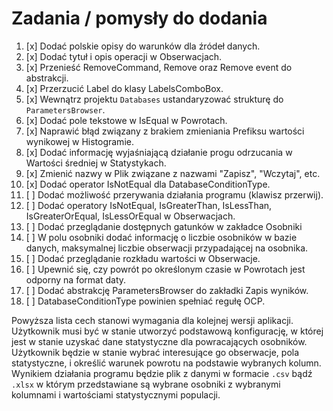 # Zadania / pomysły do dodania

1.  [x] Dodać polskie opisy do warunków dla źródeł danych.
2.  [x] Dodać tytuł i opis operacji w Obserwacjach.
3.  [x] Przenieść RemoveCommand, Remove oraz Remove event do abstrakcji.
4.  [x] Przerzucić Label do klasy LabelsComboBox.
5.  [x] Wewnątrz projektu `Databases` ustandaryzować strukturę do `ParametersBrowser`.
6.  [x] Dodać pole tekstowe w IsEqual w Powrotach.
7.  [x] Naprawić błąd związany z brakiem zmieniania Prefiksu wartości wynikowej w Histogramie.
8.  [x] Dodać informację wyjaśniającą działanie progu odrzucania w Wartości średniej w Statystykach. 
9.  [x] Zmienić nazwy w Plik związane z nazwami "Zapisz", "Wczytaj", etc.
10. [x] Dodać operator IsNotEqual dla DatabaseConditionType.
11. [ ] Dodać możliwość przerywania działania programu (klawisz przerwij).
12. [ ] Dodać operatory IsNotEqual, IsGreaterThan, IsLessThan, IsGreaterOrEqual, IsLessOrEqual w Obserwacjach.
13. [ ] Dodać przeglądanie dostępnych gatunków w zakładce Osobniki
14. [ ] W polu osobniki dodać informację o liczbie osobników w bazie danych, maksymalnej liczbie obserwacji przypadającej na osobnika.
15. [ ] Dodać przeglądanie rozkładu wartości w Obserwacje.
16. [ ] Upewnić się, czy powrót po określonym czasie w Powrotach jest odporny na format daty.
17. [ ] Dodać abstrakcję ParametersBrowser do zakładki Zapis wyników.
18. [ ] DatabaseConditionType powinien spełniać regułę OCP.

Powyższa lista cech stanowi wymagania dla kolejnej wersji aplikacji. Użytkownik musi być w stanie utworzyć podstawową konfigurację, w której jest w stanie uzyskać dane statystyczne dla powracających osobników. Użytkownik będzie w stanie wybrać interesujące go obserwacje, pola statystyczne, i określić warunek powrotu na podstawie wybranych kolumn. Wynikiem działania programu będzie plik z danymi w formacie `.csv` bądź `.xlsx` w którym przedstawiane są wybrane osobniki z wybranymi kolumnami i wartościami statystycznymi populacji.
